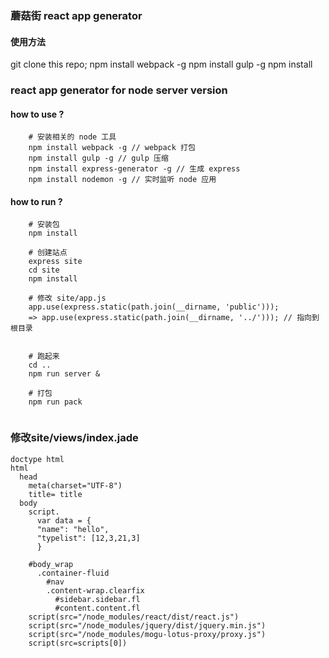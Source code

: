 ### 蘑菇街 react app generator
#### 使用方法
git clone this repo;
npm install webpack -g
npm install gulp -g
npm install


### react app generator for node server version
#### how to use ?
```
    # 安装相关的 node 工具
    npm install webpack -g // webpack 打包
    npm install gulp -g // gulp 压缩
    npm install express-generator -g // 生成 express
    npm install nodemon -g // 实时监听 node 应用

```

#### how to run ?

```
    # 安装包
    npm install

    # 创建站点
    express site
    cd site
    npm install

    # 修改 site/app.js
    app.use(express.static(path.join(__dirname, 'public'))); 
    => app.use(express.static(path.join(__dirname, '../'))); // 指向到根目录


    # 跑起来
    cd ..
    npm run server &

    # 打包
    npm run pack


```

### 修改site/views/index.jade

```
doctype html
html
  head
    meta(charset="UTF-8")
    title= title
  body
    script.
      var data = {
      "name": "hello",
      "typelist": [12,3,21,3]
      }

    #body_wrap
      .container-fluid
        #nav
        .content-wrap.clearfix
          #sidebar.sidebar.fl
          #content.content.fl
    script(src="/node_modules/react/dist/react.js")
    script(src="/node_modules/jquery/dist/jquery.min.js")
    script(src="/node_modules/mogu-lotus-proxy/proxy.js")
    script(src=scripts[0])
    
```
